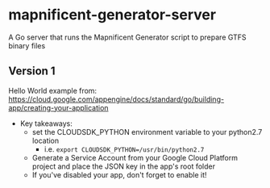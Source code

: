 # mapnificent-generator-server
A Go server that runs the Mapnificent Generator script to prepare GTFS binary files

## Version 1
Hello World example from: https://cloud.google.com/appengine/docs/standard/go/building-app/creating-your-application
  - Key takeaways:
    - set the CLOUDSDK_PYTHON environment variable to your python2.7 location
      - i.e. `export CLOUDSDK_PYTHON=/usr/bin/python2.7`
    - Generate a Service Account from your Google Cloud Platform project and place the JSON key in the app's root folder
    - If you've disabled your app, don't forget to enable it!
